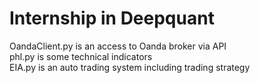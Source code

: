 # Internship in Deepquant
OandaClient.py is an access to Oanda broker via API  
phl.py is some technical indicators  
EIA.py is an auto trading system including trading strategy
